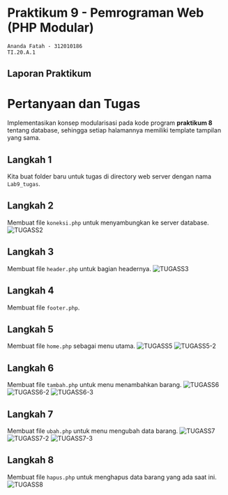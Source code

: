 # Praktikum 9 - Pemrograman Web (PHP Modular)

```
Ananda Fatah - 312010186
TI.20.A.1
```

## Laporan Praktikum


# Pertanyaan dan Tugas
Implementasikan konsep modularisasi pada kode program <b>praktikum 8</b> tentang database, sehingga setiap halamannya memiliki template tampilan yang sama.

## Langkah 1
Kita buat folder baru untuk tugas di directory web server dengan nama `Lab9_tugas`.

## Langkah 2
Membuat file `koneksi.php` untuk menyambungkan ke server database.
![TUGASS2](https://user-images.githubusercontent.com/56240078/121056498-77222a80-c7e8-11eb-9a2b-2af37a0e3765.jpg)

## Langkah 3
Membuat file `header.php` untuk bagian headernya.
![TUGASS3](https://user-images.githubusercontent.com/56240078/121056500-77bac100-c7e8-11eb-8d16-83b54409ee2d.jpg)

## Langkah 4
Membuat file `footer.php`.

## Langkah 5
Membuat file `home.php` sebagai menu utama.
![TUGASS5](https://user-images.githubusercontent.com/56240078/121056507-78535780-c7e8-11eb-9713-2ee2ffe276f7.jpg)
![TUGASS5-2](https://user-images.githubusercontent.com/56240078/121056508-79848480-c7e8-11eb-9393-672ead48b6f3.jpg)

## Langkah 6
Membuat file `tambah.php` untuk menu menambahkan barang.
![TUGASS6](https://user-images.githubusercontent.com/56240078/121056513-7a1d1b00-c7e8-11eb-852e-75f16bbe5153.jpg)
![TUGASS6-2](https://user-images.githubusercontent.com/56240078/121056516-7ab5b180-c7e8-11eb-87dd-7cb14da40101.jpg)
![TUGASS6-3](https://user-images.githubusercontent.com/56240078/121056522-7b4e4800-c7e8-11eb-9b98-f3a7b04fa733.jpg)

## Langkah 7
Membuat file `ubah.php` untuk menu mengubah data barang.
![TUGASS7](https://user-images.githubusercontent.com/56240078/121056529-7be6de80-c7e8-11eb-869e-ead6312fa195.jpg)
![TUGASS7-2](https://user-images.githubusercontent.com/56240078/121056532-7c7f7500-c7e8-11eb-878b-0d0ea4a4d3ed.jpg)
![TUGASS7-3](https://user-images.githubusercontent.com/56240078/121056538-7db0a200-c7e8-11eb-99d9-baa6bdb6276a.jpg)

## Langkah 8
Membuat file `hapus.php` untuk menghapus data barang yang ada saat ini.
![TUGASS8](https://user-images.githubusercontent.com/56240078/121056540-7e493880-c7e8-11eb-9385-7d717c365756.jpg)
